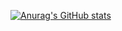 [![Anurag's GitHub stats](https://github-readme-stats.vercel.app/api?username=shirasublue&count_private=true)](https://github.com/anuraghazra/github-readme-stats)
